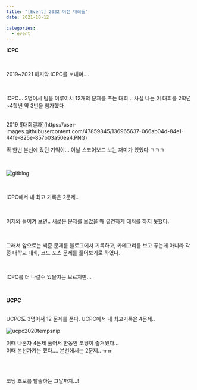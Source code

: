 ```yaml
---
title: "[Event] 2022 이전 대회들"
date: 2021-10-12

categories:
  - event
---
```


**ICPC**

<br>

2019~2021
마지막 ICPC를 보내며....

<br>

ICPC... 3명이서 팀을 이루어서 12개의 문제를 푸는 대회...
사실 나는 이 대회를 2학년~4학년 약 3번을 참가했다

<br>
2019
![대회결과](https://user-images.githubusercontent.com/47859845/136965637-066ab04d-84e1-44fe-825e-857b03a50ea4.PNG)

<br>

딱 한번 본선에 갔던 기억이... 이날 스코어보드 보는 재미가 있었다 ㅋㅋㅋ

<br>

![gitblog](https://user-images.githubusercontent.com/47859845/136966157-fd3c76ca-9a5b-4604-9235-f143bd88e5a9.png)

<br>

ICPC에서 내 최고 기록은 2문제..

<br>

이제와 돌이켜 보면.. 새로운 문제를 보았을 때 유연하게 대처를 하지 못했다.

<br>

그래서 앞으로는 백준 문제를 블로그에서 기록하고, 카테고리를 보고 푸는게 아니라 각종 대학교 대회, 코드 포스 문제를 풀어보기로 하였다.

<br>

ICPC를 더 나갈수 있을지는 모르지만...

<br>

**UCPC**

<br>
UCPC도 3명이서 12 문제를 푼다.
UCPC에서 내 최고기록은 4문제..

<br>

![ucpc2020tempsnip](https://user-images.githubusercontent.com/47859845/136967813-7e7c9d0e-756f-459d-9b9f-5018228fa5e2.png)

이때 나혼자 4문제 풀어서 한동안 코딩이 즐거웠다...
<br>
이때 본선가기는 했다.... 본선에서는 2문제.. ㅠㅠ
<br>

<br><br>

코딩 초보를 탈출하는 그날까지...!
